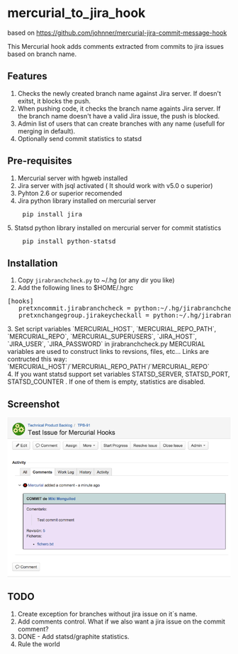 mercurial_to_jira_hook
======================

based on https://github.com/johnner/mercurial-jira-commit-message-hook

This Mercurial hook adds comments extracted from commits to jira issues based on branch name.

Features
------------
1. Checks the newly created branch name against Jira server. If doesn't exitst, it blocks the push.
2. When pushing code, it checks the branch name againts Jira server. If the branch name doesn't have a valid Jira issue, the push is blocked.
3. Admin list of users that can create branches with any name (usefull for merging in default).
4. Optionally send commit statistics to statsd 

Pre-requisites
------------
1. Mercurial server with hgweb installed
2. Jira server with jsql activated ( It should work with v5.0 o superior)
3. Pyhton 2.6 or superior recomended
4. Jira python library installed on mercurial server
<div>
<pre>
	pip install jira
</pre>
</div>
5. Statsd python library installed on mercurial server for commit statistics
<div>
<pre>
	pip install python-statsd
</pre>
</div>


Installation
------------
1. Copy `jirabranchcheck.py` to ~/.hg (or any dir you like)
2. Add the following lines to $HOME/.hgrc
<div>
<pre>
[hooks]
   pretxncommit.jirabranchcheck = python:~/.hg/jirabranchcheck.py:checkCreateBranch
   pretxnchangegroup.jirakeycheckall = python:~/.hg/jirabranchcheck.py:checkAllCreateBranch
</pre>
</div>
3. Set script variables `MERCURIAL_HOST`, `MERCURIAL_REPO_PATH`, `MERCURIAL_REPO`, `MERCURIAL_SUPERUSERS`, `JIRA_HOST`, `JIRA_USER`, `JIRA_PASSWORD` in jirabranchcheck.py
MERCURIAL variables are used to construct links to revsions, files, etc... Links are contructed this way: `MERCURIAL_HOST`/`MERCURIAL_REPO_PATH`/`MERCURIAL_REPO`
<br>
4. If you want statsd support set variables STATSD_SERVER, STATSD_PORT, STATSD_COUNTER . If one of them is empty, statistics are disabled.

Screenshot
------------
![Screenshot](https://raw.githubusercontent.com/mikim83/mercurial_to_jira_hook/master/screenshot/comment%20screenshot.png "Jira Comment example")


TODO
------------
1. Create exception for branches without jira issue on it´s name.
2. Add comments control. What if we also want a jira issue on the commit comment?
3. DONE - Add statsd/graphite statistics.
4. Rule the world
